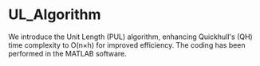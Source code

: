 # UL_Algorithm

We introduce the Unit Length (PUL) algorithm, enhancing Quickhull's (QH) time complexity to O(n×h) for improved efficiency. The coding has been performed in the MATLAB software.
